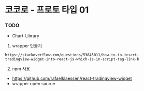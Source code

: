 # 코코로 - 프로토 타입 01

### TODO

- Chart-Library

1. wrapper 만들기

```
https://stackoverflow.com/questions/53845011/how-to-to-insert-tradingview-widget-into-react-js-which-is-in-script-tag-link-h
```

2. npm 사용

- https://github.com/rafaelklaessen/react-tradingview-widget
- wrapper open source
